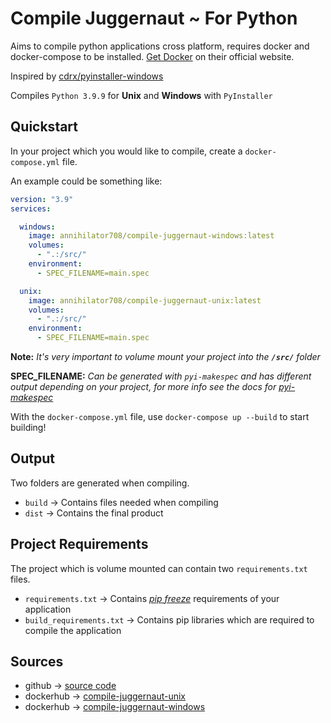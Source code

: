# Compile Juggernaut ~ For Python
Aims to compile python applications cross platform, requires docker and docker-compose to be installed. [Get Docker](https://docs.docker.com/get-docker/) on their official website.

Inspired by [cdrx/pyinstaller-windows](https://hub.docker.com/r/cdrx/pyinstaller-windows)

Compiles `Python 3.9.9` for **Unix** and **Windows** with `PyInstaller`

## Quickstart

In your project which you would like to compile, create a `docker-compose.yml` file. 

An example could be something like:
```yml
version: "3.9"
services:

  windows:
    image: annihilator708/compile-juggernaut-windows:latest
    volumes:
      - ".:/src/"
    environment:
      - SPEC_FILENAME=main.spec

  unix:
    image: annihilator708/compile-juggernaut-unix:latest
    volumes:
      - ".:/src/"
    environment:
      - SPEC_FILENAME=main.spec
```
**Note:** *It's very important to volume mount your project into the* ***`/src/`*** *folder*

**SPEC_FILENAME:** *Can be generated with `pyi-makespec` and has different output depending on your project, for more info see the docs for [pyi-makespec](https://pyinstaller.org/en/stable/man/pyi-makespec.html)*

With the `docker-compose.yml` file, use `docker-compose up --build` to start building!

## Output

Two folders are generated when compiling.
- `build` -> Contains files needed when compiling
- `dist` -> Contains the final product

## Project Requirements

The project which is volume mounted can contain two `requirements.txt` files.
- `requirements.txt` -> Contains *[pip freeze](https://pip.pypa.io/en/stable/cli/pip_freeze/https://pip.pypa.io/en/stable/cli/pip_freeze/)* requirements of your application
- `build_requirements.txt` -> Contains pip libraries which are required to compile the application

## Sources
- github -> [source code](https://github.com/0x78f1935/compile-juggernaut)
- dockerhub -> [compile-juggernaut-unix](https://hub.docker.com/repository/docker/annihilator708/compile-juggernaut-unix)
- dockerhub -> [compile-juggernaut-windows](https://hub.docker.com/repository/docker/annihilator708/compile-juggernaut-windows)